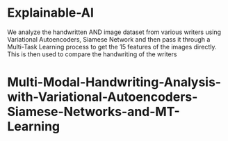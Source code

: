 # Explainable-AI
We analyze the handwritten AND image dataset from various writers using Variational Autoencoders, Siamese Network and then pass it through a Multi-Task Learning process to get the 15 features of the images directly. This is then used to compare the handwriting of the writers
# Multi-Modal-Handwriting-Analysis-with-Variational-Autoencoders-Siamese-Networks-and-MT-Learning
